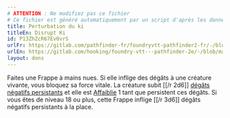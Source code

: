 ```yaml
---
# ATTENTION : Ne modifiez pas ce fichier
# Ce fichier est généré automatiquement par un script d'après les données du module Foundry VTT officiel et de sa traduction
title: Perturbation du ki
titleEn: Disrupt Ki
id: P13ZhZcR67Ev0vrS
urlFr: https://gitlab.com/pathfinder-fr/foundryvtt-pathfinder2-fr/-/blob/master/data/feats/P13ZhZcR67Ev0vrS.htm
urlEn: https://gitlab.com/hooking/foundry-vtt---pathfinder-2e/-/blob/master/packs/data/feats.db/disrupt-ki.json
layout: dons
---
```

Faites une Frappe à mains nues. Si elle inflige des dégâts à une créature vivante, vous bloquez sa force vitale. La créature subit [[/r 2d6]] [dégâts négatifs persistants](../conditions/dégâts-persistants.html) et elle est [Affaiblie](../conditions/affaibli.html) 1 tant que persistent ces dégâts. Si vous êtes de niveau 18 ou plus, cette Frappe inflige [[/r 3d6]] dégâts négatifs persistants à la place.
